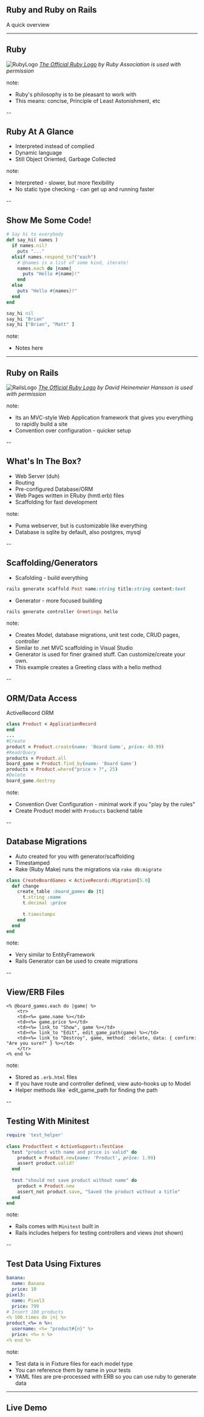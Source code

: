 ## Ruby and Ruby on Rails
A quick overview

---

## Ruby

![RubyLogo](images/ruby-logo-R.png)
*[The Official Ruby Logo](https://www.ruby.or.jp/en/about/logo) by Ruby Association is used with permission*

note:
* Ruby's philosophy is to be pleasant to work with
* This means: concise, Principle of Least Astonishment, etc

--

## Ruby At A Glance

* Interpreted instead of complied
* Dynamic language
* Still Object Oriented, Garbage Collected

note:
* Interpreted - slower, but more flexibility
* No static type checking - can get up and running faster

--

## Show Me Some Code!

```ruby
# Say hi to everybody 
def say_hi( names )
  if names.nil?
    puts "..."
  elsif names.respond_to?("each")
    # @names is a list of some kind, iterate!
    names.each do |name|
      puts "Hello #{name}!"
    end
  else
    puts "Hello #{names}!"
  end
end

say_hi nil
say_hi "Brian"
say_hi ["Brian", "Matt" ]
```

note:
* Notes here

---

## Ruby on Rails

![RailsLogo](images/rails-logo.svg)
*[The Official Ruby Logo](https://rubyonrails.org) by David Heinemeier Hansson is used with permission*

note:
* Its an MVC-style Web Application framework that gives you everything to rapidly build a site
* Convention over configuration - quicker setup

--

## What's In The Box?

* Web Server (duh)
* Routing
* Pre-configured Database/ORM
* Web Pages written in ERuby (hmtl.erb) files
* Scaffolding for fast development

note:
* Puma webserver, but is customizable like everything
* Database is sqlite by default, also postgres, mysql

--

## Scaffolding/Generators

* Scafolding - build everything
```ruby
rails generate scaffold Post name:string title:string content:text
```
* Generator - more focused building
```ruby
rails generate controller Greetings hello
```

note:
* Creates Model, database migrations, unit test code, CRUD pages, controller 
* Similar to .net MVC scaffolding in Visual Studio
* Generator is used for finer grained stuff. Can customize/create your own.
* This example creates a Greeting class with a hello method

--

## ORM/Data Access

ActiveRecord ORM

```ruby
class Product < ApplicationRecord
end
...
#Create
product = Product.create(name: 'Board Game', price: 49.99)
#Read/Query
products = Product.all
board_game = Product.find_by(name: 'Board Game')
products = Product.where("price > ?", 25)
#Delete
board_game.destroy
```

note:
* Convention Over Configuration - minimal work if you "play by the rules"
* Create Product model with `Products` backend table

--

## Database Migrations

* Auto created for you with generator/scaffolding
* Timestamped
* Rake (Ruby Make) runs the migrations via `rake db:migrate`

```ruby
class CreateBoardGames < ActiveRecord::Migration[5.0]
  def change
    create_table :board_games do |t|
      t.string :name
      t.decimal :price
 
      t.timestamps
    end
  end
end
```

note:
* Very similar to EntityFramework
* Rails Generator can be used to create migrations

--

## View/ERB Files

```erb
<% @board_games.each do |game| %>
    <tr>
    <td><%= game.name %></td>
    <td><%= game.price %></td>
    <td><%= link_to "Show", game %></td>
    <td><%= link_to "Edit", edit_game_path(game) %></td>
    <td><%= link_to "Destroy", game, method: :delete, data: { confirm: "Are you sure?" } %></td>
    </tr>
<% end %>
```

note:
* Stored as `.erb.html` files
* If you have route and controller defined, view auto-hooks up to Model
* Helper methods like `edit_game_path for finding the path

--

## Testing With Minitest

```ruby
require 'test_helper'
 
class ProductTest < ActiveSupport::TestCase
  test "product with name and price is valid" do
    product = Product.new(name: 'Product', price: 1.99)
    assert product.valid?
  end
  
  test "should not save product without name" do
    product = Product.new
    assert_not product.save, "Saved the product without a title"
  end
end
```

note:
* Rails comes with `Minitest` built in
* Rails includes helpers for testing controllers and views (not shown)

--

## Test Data Using Fixtures

```yml
banana:
  name: Banana 
  price: 10
pixel3:
  name: Pixel3
  price: 799
# Insert 100 products
<% 100.times do |n| %>
product_<%= n %>:
  username: <%= "product#{n}" %>
  price: <%= n %>
<% end %>
```

note:
* Test data is in Fixture files for each model type
* You can reference them by name in your tests
* YAML files are pre-processed with ERB so you can use ruby to generate data

---

<!-- .slide: data-background="http://i.giphy.com/EimNpKJpihLY4.gif" -->
## Live Demo